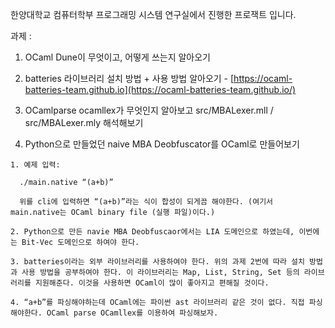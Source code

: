 한양대학교 컴퓨터학부 프로그래밍 시스템 연구실에서 진행한 프로잭트 입니다.

  과제 : 
  
  1. OCaml Dune이 무엇이고, 어떻게 쓰는지 알아오기
     
  2. batteries 라이브러리 설치 방법 + 사용 방법 알아오기
    - [https://ocaml-batteries-team.github.io](https://ocaml-batteries-team.github.io/)
     
  3. OCamlparse ocamllex가 무엇인지 알아보고 src/MBALexer.mll / src/MBALexer.mly 해석해보기
     
  4. Python으로 만들었던 naive MBA Deobfuscator를 OCaml로 만들어보기
     
    1. 예제 입력:
       
      ./main.native “(a+b)”
      
      위를 cli에 입력하면 “(a+b)”라는 식이 합성이 되게끔 해야한다. (여기서 main.native는 OCaml binary file (실행 파일)이다.)
  
    2. Python으로 만든 navie MBA Deobfuscaor에서는 LIA 도메인으로 하였는데, 이번에는 Bit-Vec 도메인으로 하여야 한다.
       
    3. batteries이라는 외부 라이브러리를 사용하여야 한다. 위의 과제 2번에 따라 설치 방법과 사용 방법을 공부하여야 한다. 이 라이브러리는 Map, List, String, Set 등의 라이브러리를 지원해준다. 이것을 사용하면 OCaml이 많이 좋아지고 편해질 것이다.
      
    4. “a+b”를 파싱해야하는데 OCaml에는 파이썬 ast 라이브러리 같은 것이 없다. 직접 파싱해야한다. OCaml parse OCamllex를 이용하여 파싱해보자.
